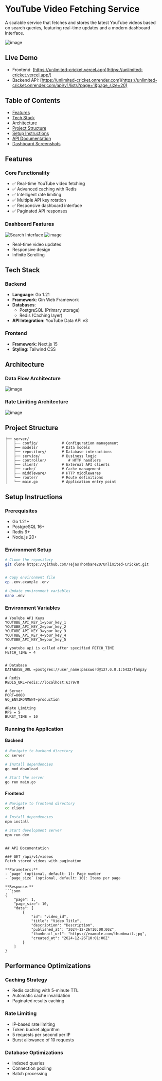 # YouTube Video Fetching Service

A scalable service that fetches and stores the latest YouTube videos based on search queries, featuring real-time updates and a modern dashboard interface.

![image](https://github.com/user-attachments/assets/d3db2d26-96a0-49b6-9137-d6400a8b94e6)


## Live Demo
- Frontend: [https://unlimited-cricket.vercel.app](https://unlimited-cricket.vercel.app/)
- Backend API: [https://unlimited-cricket.onrender.com](https://unlimited-cricket.onrender.com/api/v1/lists?page=1&page_size=20)

## Table of Contents
- [Features](#features)
- [Tech Stack](#tech-stack)
- [Architecture](#architecture)
- [Project Structure](#project-structure)
- [Setup Instructions](#setup-instructions)
- [API Documentation](#api-documentation)
- [Dashboard Screenshots](#dashboard-screenshots)

## Features

### Core Functionality
- ✅ Real-time YouTube video fetching
- ✅ Advanced caching with Redis
- ✅ Intelligent rate limiting
- ✅ Multiple API key rotation
- ✅ Responsive dashboard interface
- ✅ Paginated API responses

### Dashboard Features
![Search Interface](![image](https://github.com/user-attachments/assets/d90d4069-4a4d-490e-b2b0-38163b25865e)
)
![image](https://github.com/user-attachments/assets/e737129d-c51a-4b75-b98e-f260c70b9a8c)

- Real-time video updates
- Responsive design
- Infinite Scrolling 


## Tech Stack

### Backend
- **Language**: Go 1.21
- **Framework**: Gin Web Framework
- **Databases**: 
  - PostgreSQL (Primary storage)
  - Redis (Caching layer)
- **API Integration**: YouTube Data API v3

### Frontend
- **Framework**: Next.js 15
- **Styling**: Tailwind CSS

## Architecture

### Data Flow Architecture
![image](https://github.com/user-attachments/assets/c35f26b4-3968-4506-83b0-a7ea4e8b2b19)

### Rate Limiting Architecture
![image](https://github.com/user-attachments/assets/da829a05-21a0-4141-a5a6-fe93b55f6a8a)



## Project Structure
```
├── server/
│   ├── config/           # Configuration management
│   ├── models/           # Data models
│   ├── repository/       # Database interactions
│   ├── service/          # Business logic
│   ├── controller/          # HTTP handlers
│   ├── client/           # External API clients
│   ├── cache/            # Cache management
│   ├── middleware/       # HTTP middlewares
│   └── router/           # Route definitions
│   └── main.go           # Application entry point
```

## Setup Instructions

### Prerequisites
- Go 1.21+
- PostgreSQL 16+
- Redis 6+
- Node.js 20+

### Environment Setup
```bash
# Clone the repository
git clone https://github.com/TejasThombare20/Unlimited-Cricket.git


# Copy environment file
cp .env.example .env

# Update environment variables
nano .env
```

### Environment Variables
```env
# YouTube API Keys
YOUTUBE_API_KEY_1=your_key_1
YOUTUBE_API_KEY_2=your_key_2
YOUTUBE_API_KEY_3=your_key_3
YOUTUBE_API_KEY_4=your_key_4
YOUTUBE_API_KEY_5=your_key_5

# youtube api is called after specified FETCH_TIME 
FETCH_TIME = 4


# Database
DATABASE_URL =postgres://user_name:password@127.0.0.1:5432/fampay

# Redis
REDIS_URL=redis://localhost:6379/0

# Server
PORT=8080
GO_ENVIRONMENT=production

#Rate Limiting
RPS = 5
BURST_TIME = 10
```

### Running the Application

#### Backend
```bash
# Navigate to backend directory
cd server

# Install dependencies
go mod download

# Start the server
go run main.go
```

#### Frontend
```bash
# Navigate to frontend directory
cd client

# Install dependencies
npm install

# Start development server
npm run dev
```


```

## API Documentation

### GET /api/v1/videos
Fetch stored videos with pagination

**Parameters:**
- `page` (optional, default: 1): Page number
- `page_size` (optional, default: 10): Items per page

**Response:**
```json
{
    "page": 1,
    "page_size": 10,
    "data": [
        {
            "id": "video_id",
            "title": "Video Title",
            "description": "Description",
            "published_at": "2024-12-26T10:00:00Z",
            "thumbnail_url": "https://example.com/thumbnail.jpg",
            "created_at": "2024-12-26T10:01:00Z"
        }
    ]
}
```

## Performance Optimizations

### Caching Strategy
- Redis caching with 5-minute TTL
- Automatic cache invalidation
- Paginated results caching

### Rate Limiting
- IP-based rate limiting
- Token bucket algorithm
- 5 requests per second per IP
- Burst allowance of 10 requests

### Database Optimizations
- Indexed queries
- Connection pooling
- Batch processing
